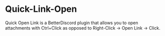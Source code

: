 # Quick-Link-Open
Quick Open Link is a BetterDiscord plugin that allows you to open attachments with Ctrl+Click as opposed to Right-Click -> Open Link -> Click.
